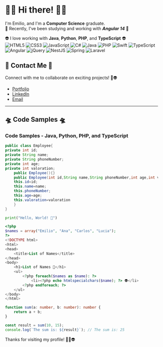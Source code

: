 
# 🚀👾 Hi there! 👾🚀

I'm Emilio, and I'm a **Computer Science** graduate. <br>
🚀 Recently, I've been studying and working with ***Angular 14*** 🚀

👽 I love working with **Java**, **Python**, **PHP**, and **TypeScript** 👽 <br>
![HTML5](https://img.shields.io/badge/html5-%23E34F26.svg?style=for-the-badge&logo=html5&logoColor=white)
![CSS3](https://img.shields.io/badge/css3-%231572B6.svg?style=for-the-badge&logo=css3&logoColor=white)
![JavaScript](https://img.shields.io/badge/javascript-%23323330.svg?style=for-the-badge&logo=javascript&logoColor=%23F7DF1E)
![C#](https://img.shields.io/badge/c%23-%23239120.svg?style=for-the-badge&logo=csharp&logoColor=white)
![Java](https://img.shields.io/badge/java-%23ED8B00.svg?style=for-the-badge&logo=openjdk&logoColor=white)
![PHP](https://img.shields.io/badge/php-%23777BB4.svg?style=for-the-badge&logo=php&logoColor=white)
![Swift](https://img.shields.io/badge/swift-F54A2A?style=for-the-badge&logo=swift&logoColor=white)
![TypeScript](https://img.shields.io/badge/typescript-%23007ACC.svg?style=for-the-badge&logo=typescript&logoColor=white)
![Angular](https://img.shields.io/badge/angular-%23DD0031.svg?style=for-the-badge&logo=angular&logoColor=white)
![jQuery](https://img.shields.io/badge/jquery-%230769AD.svg?style=for-the-badge&logo=jquery&logoColor=white)
![NestJS](https://img.shields.io/badge/nestjs-%23E0234E.svg?style=for-the-badge&logo=nestjs&logoColor=white)
![Spring](https://img.shields.io/badge/spring-%236DB33F.svg?style=for-the-badge&logo=spring&logoColor=white)
![Laravel](https://img.shields.io/badge/laravel-%23FF2D20.svg?style=for-the-badge&logo=laravel&logoColor=white)

## 🚀 Contact Me 🚀

Connect with me to collaborate on exciting projects! 👾👽
- [Portfolio](https://alfredoht29.github.io/)
- [LinkedIn](www.linkedin.com/in/emilioaperez)
- [Email](mailto:emilioaperezvilla@outlook.com)

---

## 🛸 Code Samples 🛸

### Code Samples - Java, Python, PHP, and TypeScript

```java
public class Employee{
private int id;
private String name;
private String phoneNumber;
private int age;
private int valoration;
    public Employee(){}
    public Employee(int id,String name,String phoneNumber,int age,int valoration){
    this.id=id;
    this.name=name;
    this.phoneNumber;
    this.age=age;
    this.valoration=valoration
    }
}
```

```python
print("Hello, World! 👾")
```

```php
<?php
$names = array("Emilio", "Ana", "Carlos", "Lucia");
?>
<!DOCTYPE html>
<html>
<head>
    <title>List of Names</title>
</head>
<body>
    <h1>List of Names 🚀</h1>
    <ul>
        <?php foreach($names as $name): ?>
            <li><?php echo htmlspecialchars($name); ?> 👽</li>
        <?php endforeach; ?>
    </ul>
</body>
</html>
```

```typescript
function sum(a: number, b: number): number {
    return a + b;
}

const result = sum(10, 15);
console.log(`The sum is: ${result}`); // The sum is: 25
```

Thanks for visiting my profile! 🚀👾👽
